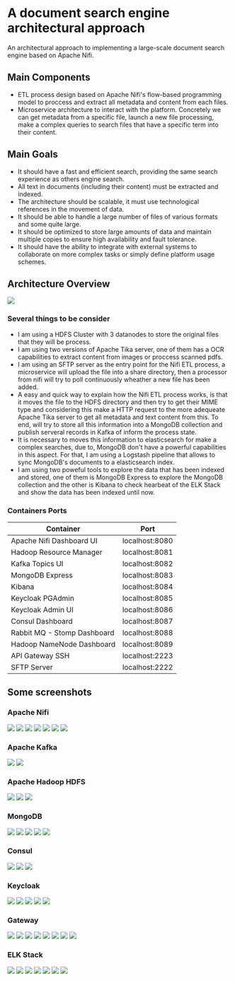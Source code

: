 # A document search engine architectural approach
An architectural approach to implementing a large-scale document search engine based on Apache Nifi.

## Main Components

* ETL process design based on Apache Nifi's flow-based programming model to proccess and extract all metadata and content from each files.
* Microservice architecture to interact with the platform. Concretely we can get metadata from a specific file, launch a new file processing, make a complex queries to search files that have a specific term into their content.

## Main Goals

* It should have a fast and efficient search, providing the same search experience as others engine search.
* All text in documents (including their content) must be extracted and indexed.
* The architecture should be scalable, it must use technological references in the movement of data.
* It should be able to handle a large number of files of various formats and some quite large.
* It should be optimized to store large amounts of data and maintain multiple copies to ensure high availability and fault tolerance.
* It should have the ability to integrate with external systems to collaborate on more complex tasks or simply define platform usage schemes.

## Architecture Overview

<img width="auto" src="./images/document_search_engine_architecture.png" />

### Several things to be consider

* I am using a HDFS Cluster with 3 datanodes to store the original files that they will be process.
* I am using two versions of Apache Tika server, one of them has a OCR capabilities to extract content from images or proccess scanned pdfs.
* I am using an SFTP server as the entry point for the Nifi ETL process, a microservice will upload the file into a share directory, then a processor from nifi will try to poll continuously wheather a new file has been added.
* A easy and quick way to explain how the Nifi ETL process works, is that it moves the file to the HDFS directory and then try to get their MIME type and considering this make a HTTP request to the more adequeate Apache Tika server to get all metadata and text content from this. To end, will try to store all this information into a MongoDB collection and publish serveral records in Kafka of inform the process state.
* It is necessary to moves this information to elasticsearch for make a complex searches, due to, MongoDB don't have a powerful capabilities in this aspect. For that, I am using a Logstash pipeline that allows to sync MongoDB's documents to a elasticsearch index.
* I am using two poweful tools to explore the data that has been indexed and stored, one of them is MongoDB Express to explore the MongoDB collection and the other is Kibana to check hearbeat of the ELK Stack and show the data has been indexed until now.





### Containers Ports

| Container | Port |
| ------ | ------ |
| Apache Nifi Dashboard UI | localhost:8080 |
| Hadoop Resource Manager | localhost:8081 |
| Kafka Topics UI | localhost:8082 |
| MongoDB Express | localhost:8083 |
| Kibana | localhost:8084 |
| Keycloak PGAdmin | localhost:8085 |
| Keycloak Admin UI | localhost:8086 |
| Consul Dashboard | localhost:8087 |
| Rabbit MQ - Stomp Dashboard | localhost:8088 |
| Hadoop NameNode Dashboard | localhost:8089 |
| API Gateway SSH  | localhost:2223 |
| SFTP Server | localhost:2222 |

## Some screenshots

### Apache Nifi

<img width="auto" src="./images/apache_nifi_1.PNG" />
<img width="auto" src="./images/apache_nifi_2.PNG" />
<img width="auto" src="./images/apache_nifi_3.PNG" />
<img width="auto" src="./images/apache_nifi_4.PNG" />
<img width="auto" src="./images/apache_nifi_5.PNG" />
<img width="auto" src="./images/apache_nifi_6.PNG" />
<img width="auto" src="./images/apache_nifi_7.PNG" />

### Apache Kafka

<img width="auto" src="./images/apache_kafka_1.PNG" />
<img width="auto" src="./images/apache_kafka_2.PNG" />

### Apache Hadoop HDFS

<img width="auto" src="./images/hdfs_1.PNG" />
<img width="auto" src="./images/hdfs_2.PNG" />
<img width="auto" src="./images/hdfs_3.PNG" />

### MongoDB

<img width="auto" src="./images/mongodb_1.PNG" />
<img width="auto" src="./images/mongodb_2.PNG" />
<img width="auto" src="./images/mongodb_3.PNG" />
<img width="auto" src="./images/mongodb_4.PNG" />
<img width="auto" src="./images/mongodb_5.PNG" />

### Consul 

<img width="auto" src="./images/consul_1.PNG" />
<img width="auto" src="./images/consul_2.PNG" />
<img width="auto" src="./images/consul_3.PNG" />

### Keycloak

<img width="auto" src="./images/keycloak_1.PNG" />
<img width="auto" src="./images/keycloak_2.PNG" />
<img width="auto" src="./images/keycloak_3.PNG" />
<img width="auto" src="./images/keycloak_4.PNG" />
<img width="auto" src="./images/keycloak_5.PNG" />

### Gateway

<img width="auto" src="./images/gateway_1.PNG" />
<img width="auto" src="./images/gateway_2.PNG" />
<img width="auto" src="./images/gateway_3.PNG" />
<img width="auto" src="./images/gateway_4.PNG" />
<img width="auto" src="./images/gateway_5.PNG" />
<img width="auto" src="./images/gateway_6.PNG" />
<img width="auto" src="./images/gateway_7.PNG" />
<img width="auto" src="./images/gateway_8.PNG" />

### ELK Stack

<img width="auto" src="./images/kibana_1.PNG" />
<img width="auto" src="./images/kibana_2.PNG" />
<img width="auto" src="./images/kibana_3.PNG" />
<img width="auto" src="./images/kibana_4.PNG" />
<img width="auto" src="./images/kibana_5.PNG" />
<img width="auto" src="./images/kibana_6.PNG" />
<img width="auto" src="./images/kibana_7.PNG" />
